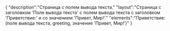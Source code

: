 {
"description":"Страница с полем вывода текста."
"layout":"Страница с заголовком 'Поле вывода текста' с полем вывода текста с заголовком 'Приветствие:' и со значением 'Привет, Мир!'."
"elements":"Приветствие: (поле вывода текста, greeting, значение 'Привет, Мир!')"
}